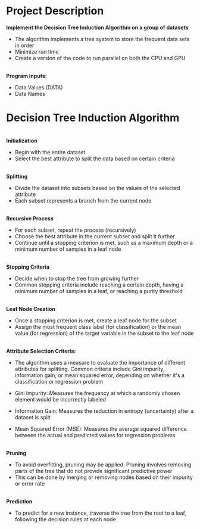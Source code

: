 # Project Description

**Implement the Decision Tree Induction Algorithm on a group of datasets**

- The algorithm implements a tree system to store the frequent data sets in order
- Minimize run time
- Create a version of the code to run parallel on both the CPU and GPU

<br /> **Program inputs:**

- Data Values (DATA)
- Data Names

# Decision Tree Induction Algorithm

<br /> **Initialization**

- Begin with the entire dataset
- Select the best attribute to split the data based on certain criteria

<br /> **Splitting**

- Divide the dataset into subsets based on the values of the selected attribute
- Each subset represents a branch from the current node

<br /> **Recursive Process**

- For each subset, repeat the process (recursively)
- Choose the best attribute in the current subset and split it further
- Continue until a stopping criterion is met, such as a maximum depth or a minimum number of samples in a leaf node

<br /> **Stopping Criteria**

- Decide when to stop the tree from growing further
- Common stopping criteria include reaching a certain depth, having a minimum number of samples in a leaf, or reaching a purity threshold

<br /> **Leaf Node Creation**

- Once a stopping criterion is met, create a leaf node for the subset
- Assign the most frequent class label (for classification) or the mean value (for regression) of the target variable in the subset to the leaf node

<br /> **Attribute Selection Criteria:**

- The algorithm uses a measure to evaluate the importance of different attributes for splitting. Common criteria include Gini impurity, information gain, or mean squared error, depending on whether it's a classification or regression problem

- Gini Impurity: Measures the frequency at which a randomly chosen element would be incorrectly labeled

- Information Gain: Measures the reduction in entropy (uncertainty) after a dataset is split

- Mean Squared Error (MSE): Measures the average squared difference between the actual and predicted values for regression problems

<br /> **Pruning**

- To avoid overfitting, pruning may be applied. Pruning involves removing parts of the tree that do not provide significant predictive power
- This can be done by merging or removing nodes based on their impurity or error rate

<br /> **Prediction**

- To predict for a new instance, traverse the tree from the root to a leaf, following the decision rules at each node
